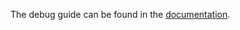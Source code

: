 The debug guide can be found in the [documentation](https://docs.wasabiwallet.io/building-wasabi/HowToDebug.html).
